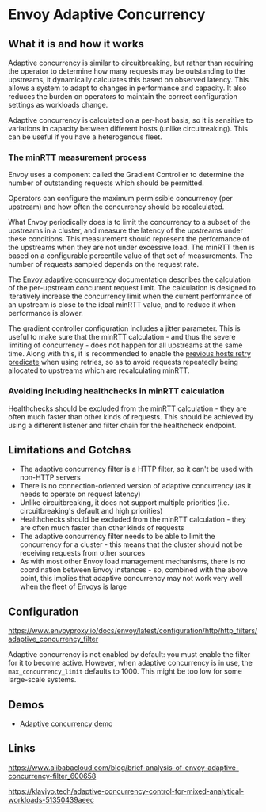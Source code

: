 # Envoy Adaptive Concurrency

## What it is and how it works

Adaptive concurrency is similar to circuitbreaking, but rather than requiring the operator to determine
how many requests may be outstanding to the upstreams, it dynamically calculates this based
on observed latency. This allows a system to adapt to changes in performance and capacity.
It also reduces the burden on operators to maintain the correct configuration settings as workloads change.

Adaptive concurrency is calculated on a per-host basis, so it is sensitive to variations in capacity between 
different hosts (unlike circuitreaking). This can be useful if you have a heterogenous fleet.

### The minRTT measurement process

Envoy uses a component called the Gradient Controller to determine the number of outstanding requests which should
be permitted.

Operators can configure the maximum permissible concurrency (per upstream) and how often the concurrency should be recalculated.

What Envoy periodically does is to limit the concurrency to a subset of the upstreams in a cluster, and measure the 
latency of the upstreams under these conditions. This measurement should represent the performance of the upstreams
when they are not under excessive load. The minRTT then is based on a configurable percentile value of that 
set of measurements. The number of requests sampled depends on the request rate. 

The [Envoy adaptive concurrency](https://www.envoyproxy.io/docs/envoy/latest/configuration/http/http_filters/adaptive_concurrency_filter)
documentation describes the calculation of the per-upstream concurrent request limit. 
The calculation is designed to iteratively increase the concurrency limit when the current performance of an upstream is close to 
the ideal minRTT value, and to reduce it when performance is slower.

The gradient controller configuration includes a jitter parameter. This is useful to make sure that the minRTT calculation -
and thus the severe limiting of concurrency - does not happen for all upstreams at the same time. Along with this, it is recommended
to enable the [previous hosts retry predicate](https://www.envoyproxy.io/docs/envoy/latest/intro/arch_overview/http/http_connection_management#arch-overview-http-retry-plugins) when using retries, so as to avoid requests repeatedly being 
allocated to upstreams which are recalculating minRTT.

### Avoiding including healthchecks in minRTT calculation

Healthchecks should be excluded from the minRTT calculation - they are often much faster than other kinds of requests.
This should be achieved by using a different listener and filter chain for the healthcheck endpoint. 


## Limitations and Gotchas

 * The adaptive concurrency filter is a HTTP filter, so it can't be used with non-HTTP servers
 * There is no connection-oriented version of adaptive concurrency (as it needs to operate on request latency)
 * Unlike circuitbreaking, it does not support multiple priorities (i.e. circuitbreaking's default and high priorities)
 * Healthchecks should be excluded from the minRTT calculation - they are often much faster than other kinds of requests
 * The adaptive concurrency filter needs to be able to limit the concurrency for a cluster - this means that the cluster should not be receiving requests from other sources
 * As with most other Envoy load management mechanisms, there is no coordination between Envoy instances - so, combined with the above point, this implies that adaptive concurrency may not work very well when the fleet of Envoys is large

## Configuration

https://www.envoyproxy.io/docs/envoy/latest/configuration/http/http_filters/adaptive_concurrency_filter

Adaptive concurrency is not enabled by default: you must enable the filter for it to become active.
However, when adaptive concurrency is in use, the `max_concurrency_limit` defaults to 1000. This might 
be too low for some large-scale systems.

## Demos

 * [Adaptive concurrency demo](./demo-ac/README.md)

## Links

https://www.alibabacloud.com/blog/brief-analysis-of-envoy-adaptive-concurrency-filter_600658

https://klaviyo.tech/adaptive-concurrency-control-for-mixed-analytical-workloads-51350439aeec

